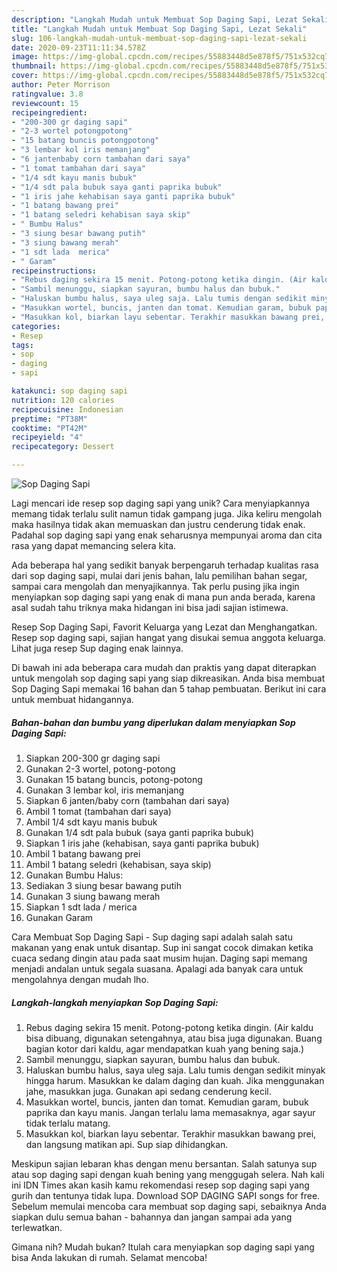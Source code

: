 ```yaml
---
description: "Langkah Mudah untuk Membuat Sop Daging Sapi, Lezat Sekali"
title: "Langkah Mudah untuk Membuat Sop Daging Sapi, Lezat Sekali"
slug: 106-langkah-mudah-untuk-membuat-sop-daging-sapi-lezat-sekali
date: 2020-09-23T11:11:34.578Z
image: https://img-global.cpcdn.com/recipes/55883448d5e878f5/751x532cq70/sop-daging-sapi-foto-resep-utama.jpg
thumbnail: https://img-global.cpcdn.com/recipes/55883448d5e878f5/751x532cq70/sop-daging-sapi-foto-resep-utama.jpg
cover: https://img-global.cpcdn.com/recipes/55883448d5e878f5/751x532cq70/sop-daging-sapi-foto-resep-utama.jpg
author: Peter Morrison
ratingvalue: 3.8
reviewcount: 15
recipeingredient:
- "200-300 gr daging sapi"
- "2-3 wortel potongpotong"
- "15 batang buncis potongpotong"
- "3 lembar kol iris memanjang"
- "6 jantenbaby corn tambahan dari saya"
- "1 tomat tambahan dari saya"
- "1/4 sdt kayu manis bubuk"
- "1/4 sdt pala bubuk saya ganti paprika bubuk"
- "1 iris jahe kehabisan saya ganti paprika bubuk"
- "1 batang bawang prei"
- "1 batang seledri kehabisan saya skip"
- " Bumbu Halus"
- "3 siung besar bawang putih"
- "3 siung bawang merah"
- "1 sdt lada  merica"
- " Garam"
recipeinstructions:
- "Rebus daging sekira 15 menit. Potong-potong ketika dingin. (Air kaldu bisa dibuang, digunakan setengahnya, atau bisa juga digunakan. Buang bagian kotor dari kaldu, agar mendapatkan kuah yang bening saja.)"
- "Sambil menunggu, siapkan sayuran, bumbu halus dan bubuk."
- "Haluskan bumbu halus, saya uleg saja. Lalu tumis dengan sedikit minyak hingga harum. Masukkan ke dalam daging dan kuah. Jika menggunakan jahe, masukkan juga. Gunakan api sedang cenderung kecil."
- "Masukkan wortel, buncis, janten dan tomat. Kemudian garam, bubuk paprika dan kayu manis. Jangan terlalu lama memasaknya, agar sayur tidak terlalu matang."
- "Masukkan kol, biarkan layu sebentar. Terakhir masukkan bawang prei, dan langsung matikan api. Sup siap dihidangkan."
categories:
- Resep
tags:
- sop
- daging
- sapi

katakunci: sop daging sapi 
nutrition: 120 calories
recipecuisine: Indonesian
preptime: "PT38M"
cooktime: "PT42M"
recipeyield: "4"
recipecategory: Dessert

---
```



![Sop Daging Sapi](https://img-global.cpcdn.com/recipes/55883448d5e878f5/751x532cq70/sop-daging-sapi-foto-resep-utama.jpg)

Lagi mencari ide resep sop daging sapi yang unik? Cara menyiapkannya memang tidak terlalu sulit namun tidak gampang juga. Jika keliru mengolah maka hasilnya tidak akan memuaskan dan justru cenderung tidak enak. Padahal sop daging sapi yang enak seharusnya mempunyai aroma dan cita rasa yang dapat memancing selera kita.

Ada beberapa hal yang sedikit banyak berpengaruh terhadap kualitas rasa dari sop daging sapi, mulai dari jenis bahan, lalu pemilihan bahan segar, sampai cara mengolah dan menyajikannya. Tak perlu pusing jika ingin menyiapkan sop daging sapi yang enak di mana pun anda berada, karena asal sudah tahu triknya maka hidangan ini bisa jadi sajian istimewa.

Resep Sop Daging Sapi, Favorit Keluarga yang Lezat dan Menghangatkan. Resep sop daging sapi, sajian hangat yang disukai semua anggota keluarga. Lihat juga resep Sup daging enak lainnya.


Di bawah ini ada beberapa cara mudah dan praktis yang dapat diterapkan untuk mengolah sop daging sapi yang siap dikreasikan. Anda bisa membuat Sop Daging Sapi memakai 16 bahan dan 5 tahap pembuatan. Berikut ini cara untuk membuat hidangannya.

<!--inarticleads1-->

##### Bahan-bahan dan bumbu yang diperlukan dalam menyiapkan Sop Daging Sapi:

1. Siapkan 200-300 gr daging sapi
1. Gunakan 2-3 wortel, potong-potong
1. Gunakan 15 batang buncis, potong-potong
1. Gunakan 3 lembar kol, iris memanjang
1. Siapkan 6 janten/baby corn (tambahan dari saya)
1. Ambil 1 tomat (tambahan dari saya)
1. Ambil 1/4 sdt kayu manis bubuk
1. Gunakan 1/4 sdt pala bubuk (saya ganti paprika bubuk)
1. Siapkan 1 iris jahe (kehabisan, saya ganti paprika bubuk)
1. Ambil 1 batang bawang prei
1. Ambil 1 batang seledri (kehabisan, saya skip)
1. Gunakan  Bumbu Halus:
1. Sediakan 3 siung besar bawang putih
1. Gunakan 3 siung bawang merah
1. Siapkan 1 sdt lada / merica
1. Gunakan  Garam


Cara Membuat Sop Daging Sapi - Sup daging sapi adalah salah satu makanan yang enak untuk disantap. Sup ini sangat cocok dimakan ketika cuaca sedang dingin atau pada saat musim hujan. Daging sapi memang menjadi andalan untuk segala suasana. Apalagi ada banyak cara untuk mengolahnya dengan mudah lho. 

<!--inarticleads2-->

##### Langkah-langkah menyiapkan Sop Daging Sapi:

1. Rebus daging sekira 15 menit. Potong-potong ketika dingin. (Air kaldu bisa dibuang, digunakan setengahnya, atau bisa juga digunakan. Buang bagian kotor dari kaldu, agar mendapatkan kuah yang bening saja.)
1. Sambil menunggu, siapkan sayuran, bumbu halus dan bubuk.
1. Haluskan bumbu halus, saya uleg saja. Lalu tumis dengan sedikit minyak hingga harum. Masukkan ke dalam daging dan kuah. Jika menggunakan jahe, masukkan juga. Gunakan api sedang cenderung kecil.
1. Masukkan wortel, buncis, janten dan tomat. Kemudian garam, bubuk paprika dan kayu manis. Jangan terlalu lama memasaknya, agar sayur tidak terlalu matang.
1. Masukkan kol, biarkan layu sebentar. Terakhir masukkan bawang prei, dan langsung matikan api. Sup siap dihidangkan.


Meskipun sajian lebaran khas dengan menu bersantan. Salah satunya sup atau sop daging sapi dengan kuah bening yang menggugah selera. Nah kali ini IDN Times akan kasih kamu rekomendasi resep sop daging sapi yang gurih dan tentunya tidak lupa. Download SOP DAGING SAPI songs for free. Sebelum memulai mencoba cara membuat sop daging sapi, sebaiknya Anda siapkan dulu semua bahan - bahannya dan jangan sampai ada yang terlewatkan. 

Gimana nih? Mudah bukan? Itulah cara menyiapkan sop daging sapi yang bisa Anda lakukan di rumah. Selamat mencoba!
